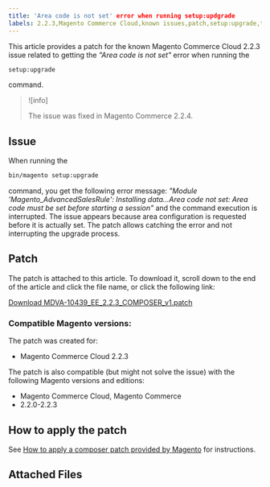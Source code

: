 ```yaml
---
title: 'Area code is not set' error when running setup:updgrade
labels: 2.2.3,Magento Commerce Cloud,known issues,patch,setup:upgrade,troubleshooting
---
```


This article provides a patch for the known Magento Commerce Cloud 2.2.3 issue related to getting the *"Area code is not set"* error when running the

```bash
setup:upgrade
```

command.

>![info]
>
>The issue was fixed in Magento Commerce 2.2.4.

## Issue

When running the

```bash
bin/magento setup:upgrade
```

command, you get the following error message: *"Module 'Magento\_AdvancedSalesRule': Installing data...Area code not set: Area code must be set before starting a session"* and the command execution is interrupted. The issue appears because area configuration is requested before it is actually set. The patch allows catching the error and not interrupting the upgrade process.

## Patch

The patch is attached to this article. To download it, scroll down to the end of the article and click the file name, or click the following link:

 [Download MDVA-10439\_EE\_2.2.3\_COMPOSER\_v1.patch](https://support.magento.com/hc/en-us/article_attachments/360025885651/MDVA-10439_EE_2.2.3_COMPOSER_v1.patch) 

### Compatible Magento versions:

The patch was created for:

* Magento Commerce Cloud 2.2.3

The patch is also compatible (but might not solve the issue) with the following Magento versions and editions:

* Magento Commerce Cloud, Magento Commerce
* 2.2.0-2.2.3

## How to apply the patch

See [How to apply a composer patch provided by Magento](https://support.magento.com/hc/en-us/articles/360028367731) for instructions.

## Attached Files
